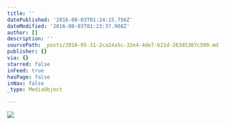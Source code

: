 ```yaml
---
title: ''
datePublished: '2016-08-03T01:24:15.756Z'
dateModified: '2016-08-03T01:23:37.908Z'
author: []
description: ''
sourcePath: _posts/2016-05-31-2ca24a5c-32e4-4de7-b21d-263d5307c509.md
publisher: {}
via: {}
starred: false
inFeed: true
hasPage: false
inNav: false
_type: MediaObject

---
```

![](https://the-grid-user-content.s3-us-west-2.amazonaws.com/9f40c269-0ca0-4610-ab9f-3a5d7db3273d.jpg)